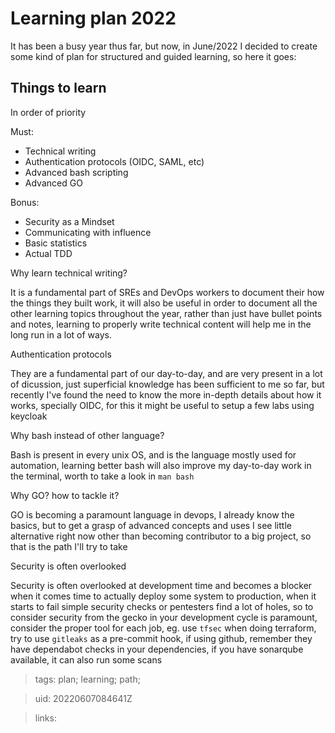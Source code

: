 # Learning plan 2022

It has been a busy year thus far, but now, in June/2022 I decided to create some
kind of plan for structured and guided learning, so here it goes:

## Things to learn
In order of priority

Must:
- Technical writing
- Authentication protocols (OIDC, SAML, etc)
- Advanced bash scripting
- Advanced GO

Bonus:
- Security as a Mindset
- Communicating with influence
- Basic statistics
- Actual TDD

Why learn technical writing?

It is a fundamental part of SREs and DevOps workers to document their how the
things they built work, it will also be useful in order to document all the
other learning topics throughout the year, rather than just have bullet points
and notes, learning to properly write technical content will help me in the long
run in a lot of ways.

Authentication protocols

They are a fundamental part of our day-to-day, and are very present in a lot of
dicussion, just superficial knowledge has been sufficient to me so far, but
recently I've found the need to know the more in-depth details about how it
works, specially OIDC, for this it might be useful to setup a few labs using
keycloak

Why bash instead of other language?

Bash is present in every unix OS, and is the language mostly used for
automation, learning better bash will also improve my day-to-day work in the
terminal, worth to take a look in `man bash`

Why GO? how to tackle it?

GO is becoming a paramount language in devops, I already know the basics, but to
get a grasp of advanced concepts and uses I see little alternative right now
other than becoming contributor to a big project, so that is the path I'll try
to take

Security is often overlooked

Security is often overlooked at development time and becomes a blocker when it
comes time to actually deploy some system to production, when it starts to fail
simple security checks or pentesters find a lot of holes, so to consider
security from the gecko in your development cycle is paramount, consider the
proper tool for each job, eg. use `tfsec` when doing terraform, try to use
`gitleaks` as a pre-commit hook, if using github, remember they have dependabot
checks in your dependencies, if you have sonarqube available, it can also run
some scans

> tags: plan; learning; path;

> uid: 20220607084641Z

> links: 

